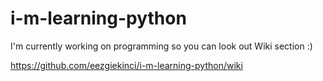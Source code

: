# i-m-learning-python

I'm currently working on programming so you can look out Wiki section :) 

https://github.com/eezgiekinci/i-m-learning-python/wiki
